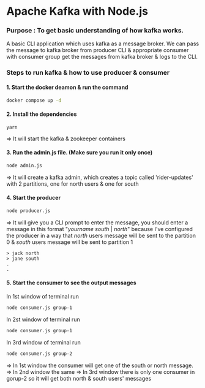 # Apache Kafka with Node.js

### Purpose : To get basic understanding of how kafka works.

A basic CLI application which uses kafka as a message broker.
We can pass the message to kafka broker from producer CLI & appropriate consumer with consumer group get the messages from kafka broker & logs to the CLI.

### Steps to run kafka & how to use producer & consumer

#### 1. Start the docker deamon & run the command

```bash
docker compose up -d
```

#### 2. Install the dependencies

```
yarn
```

=> It will start the kafka & zookeeper containers

#### 3. Run the admin.js file. (Make sure you run it only once)

```bash
node admin.js
```

=> It will create a kafka admin, which creates a topic called 'rider-updates' with 2 partitions, one for north users & one for south

#### 4. Start the producer

```bash
node producer.js
```

=> It will give you a CLI prompt to enter the message, you should enter a message in this format "_yourname_ _south_ | _north_" because I've configured the producer in a way that _north_ users message will be sent to the partition 0 & _south_ users message will be sent to partition 1

```
> jack north
> jane south
.
.
```

#### 5. Start the consumer to see the output messages

In 1st window of terminal run

```bash
node consumer.js group-1
```

In 2st window of terminal run

```bash
node consumer.js group-1
```

In 3rd window of terminal run

```bash
node consumer.js group-2
```

=> In 1st window the consumer will get one of the south or north message.
=> In 2nd window the same
=> In 3rd window there is only one consumer in gorup-2 so it will get both north & south users' messages
